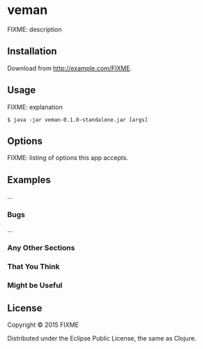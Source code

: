 # veman

FIXME: description

## Installation

Download from http://example.com/FIXME.

## Usage

FIXME: explanation

    $ java -jar veman-0.1.0-standalone.jar [args]

## Options

FIXME: listing of options this app accepts.

## Examples

...

### Bugs

...

### Any Other Sections
### That You Think
### Might be Useful

## License

Copyright © 2015 FIXME

Distributed under the Eclipse Public License, the same as Clojure.
